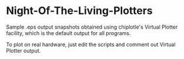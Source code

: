 # Night-Of-The-Living-Plotters

Sample .eps output snapshots obtained using chiplotle's Virtual Plotter facility, which is the default output for all programs.

To plot on real hardware, just edit the scripts and comment out Virtual Plotter output.
